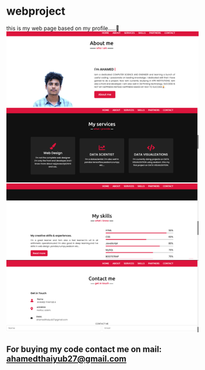 # webproject
this is my web page based on my profile.....🌟
 <img src=" Screenshot (1).png" alt="">
 <img src="Screenshot (2).png" alt="">
 <img src = "Screenshot (3).png" alt ="">
 <img src ="Screenshot (4).png" alt ="">
 ## For buying my code contact me on mail: ahamedthaiyub27@gmail.com
 
